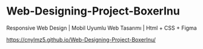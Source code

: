# Web-Designing-Project-BoxerInu
Responsive Web Design | Mobil Uyumlu Web Tasarımı | Html + CSS + Figma

https://cnylmz5.github.io/Web-Designing-Project-BoxerInu/
